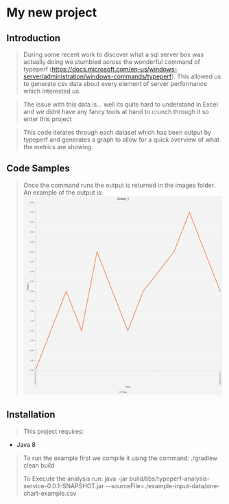 # My new project

## Introduction

> During some recent work to discover what a sql server box was actually doing we stumbled across the wonderful command of typeperf (https://docs.microsoft.com/en-us/windows-server/administration/windows-commands/typeperf). This allowed us to generate csv data about every element of server performance which interested us.

> The issue with this data is... well its quite hard to understand in Excel and we didnt have any fancy tools at hand to crunch through it so enter this project

> This code iterates through each dataset which has been output by typeperf and generates a graph to allow for a quick overview of what the metrics are showing.

## Code Samples

> Once the command runs the output is returned in the images folder.  An example of the output is:
![alt text](https://raw.githubusercontent.com/amckee23/typeperf-output-analysis/master/images/Graph_1.png "Example Graph")


## Installation

> This project requires:
- Java 8

> To run the example first we compile it using the command:
> ./gradlew clean build
>
> To Execute the analysis run:
> java -jar build/libs/typeperf-analysis-service-0.0.1-SNAPSHOT.jar --sourceFile=./example-input-data/one-chart-example.csv


